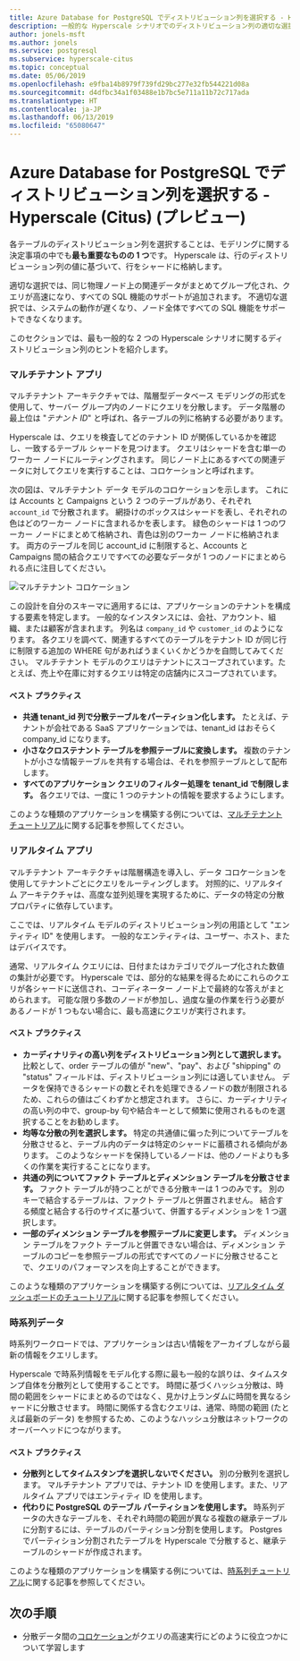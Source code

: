 ```yaml
---
title: Azure Database for PostgreSQL でディストリビューション列を選択する - Hyperscale (Citus) (プレビュー)
description: 一般的な Hyperscale シナリオでのディストリビューション列の適切な選択
author: jonels-msft
ms.author: jonels
ms.service: postgresql
ms.subservice: hyperscale-citus
ms.topic: conceptual
ms.date: 05/06/2019
ms.openlocfilehash: e9fba14b8979f739fd29bc277e32fb544221d08a
ms.sourcegitcommit: d4dfbc34a1f03488e1b7bc5e711a11b72c717ada
ms.translationtype: HT
ms.contentlocale: ja-JP
ms.lasthandoff: 06/13/2019
ms.locfileid: "65080647"
---
```

# <a name="choose-distribution-columns-in-azure-database-for-postgresql--hyperscale-citus-preview"></a>Azure Database for PostgreSQL でディストリビューション列を選択する - Hyperscale (Citus) (プレビュー)

各テーブルのディストリビューション列を選択することは、モデリングに関する決定事項の中でも**最も重要なものの 1 つ**です。 Hyperscale は、行のディストリビューション列の値に基づいて、行をシャードに格納します。

適切な選択では、同じ物理ノード上の関連データがまとめてグループ化され、クエリが高速になり、すべての SQL 機能のサポートが追加されます。 不適切な選択では、システムの動作が遅くなり、ノード全体ですべての SQL 機能をサポートできなくなります。

このセクションでは、最も一般的な 2 つの Hyperscale シナリオに関するディストリビューション列のヒントを紹介します。

### <a name="multi-tenant-apps"></a>マルチテナント アプリ

マルチテナント アーキテクチャでは、階層型データベース モデリングの形式を使用して、サーバー グループ内のノードにクエリを分散します。  データ階層の最上位は "*テナント ID*" と呼ばれ、各テーブルの列に格納する必要があります。

Hyperscale は、クエリを検査してどのテナント ID が関係しているかを確認し、一致するテーブル シャードを見つけます。 クエリはシャードを含む単一のワーカー ノードにルーティングされます。 同じノード上にあるすべての関連データに対してクエリを実行することは、コロケーションと呼ばれます。

次の図は、マルチテナント データ モデルのコロケーションを示します。 これには Accounts と Campaigns という 2 つのテーブルがあり、それぞれ `account_id` で分散されます。 網掛けのボックスはシャードを表し、それぞれの色はどのワーカー ノードに含まれるかを表します。 緑色のシャードは 1 つのワーカー ノードにまとめて格納され、青色は別のワーカー ノードに格納されます。 両方のテーブルを同じ account\_id に制限すると、Accounts と Campaigns 間の結合クエリですべての必要なデータが 1 つのノードにまとめられる点に注目してください。

![マルチテナント コロケーション](media/concepts-hyperscale-choosing-distribution-column/multi-tenant-colocation.png)

この設計を自分のスキーマに適用するには、アプリケーションのテナントを構成する要素を特定します。 一般的なインスタンスには、会社、アカウント、組織、または顧客が含まれます。 列名は `company_id` や `customer_id` のようになります。 各クエリを調べて、関連するすべてのテーブルをテナント ID が同じ行に制限する追加の WHERE 句があればうまくいくかどうかを自問してみてください。
マルチテナント モデルのクエリはテナントにスコープされています。たとえば、売上や在庫に対するクエリは特定の店舗内にスコープされています。

#### <a name="best-practices"></a>ベスト プラクティス

-   **共通 tenant\_id 列で分散テーブルをパーティション化します。** たとえば、テナントが会社である SaaS アプリケーションでは、tenant\_id はおそらく company\_id になります。
-   **小さなクロステナント テーブルを参照テーブルに変換します。** 複数のテナントが小さな情報テーブルを共有する場合は、それを参照テーブルとして配布します。
-   **すべてのアプリケーション クエリのフィルター処理を tenant\_id で制限します。** 各クエリでは、一度に 1 つのテナントの情報を要求するようにします。

このような種類のアプリケーションを構築する例については、[マルチテナント チュートリアル](./tutorial-design-database-hyperscale-multi-tenant.md)に関する記事を参照してください。

### <a name="real-time-apps"></a>リアルタイム アプリ

マルチテナント アーキテクチャは階層構造を導入し、データ コロケーションを使用してテナントごとにクエリをルーティングします。 対照的に、リアルタイム アーキテクチャは、高度な並列処理を実現するために、データの特定の分散プロパティに依存しています。

ここでは、リアルタイム モデルのディストリビューション列の用語として "エンティティ ID" を使用します。 一般的なエンティティは、ユーザー、ホスト、またはデバイスです。

通常、リアルタイム クエリには、日付またはカテゴリでグループ化された数値の集計が必要です。 Hyperscale では、部分的な結果を得るためにこれらのクエリが各シャードに送信され、コーディネーター ノード上で最終的な答えがまとめられます。 可能な限り多数のノードが参加し、過度な量の作業を行う必要があるノードが 1 つもない場合に、最も高速にクエリが実行されます。

#### <a name="best-practices"></a>ベスト プラクティス

-   **カーディナリティの高い列をディストリビューション列として選択します。** 比較として、order テーブルの値が "new"、"pay"、および "shipping" の \"status\" フィールドは、ディストリビューション列には適していません。 データを保持できるシャードの数とそれを処理できるノードの数が制限されるため、これらの値はごくわずかと想定されます。 さらに、カーディナリティの高い列の中で、group-by 句や結合キーとして頻繁に使用されるものを選択することをお勧めします。
-   **均等な分散の列を選択します。** 特定の共通値に偏った列についてテーブルを分散させると、テーブル内のデータは特定のシャードに蓄積される傾向があります。 このようなシャードを保持しているノードは、他のノードよりも多くの作業を実行することになります。
-   **共通の列についてファクト テーブルとディメンション テーブルを分散させます。**
    ファクト テーブルが持つことができる分散キーは 1 つのみです。 別のキーで結合するテーブルは、ファクト テーブルと併置されません。 結合する頻度と結合する行のサイズに基づいて、併置するディメンションを 1 つ選択します。
-   **一部のディメンション テーブルを参照テーブルに変更します。** ディメンション テーブルをファクト テーブルと併置できない場合は、ディメンション テーブルのコピーを参照テーブルの形式ですべてのノードに分散させることで、クエリのパフォーマンスを向上することができます。

このような種類のアプリケーションを構築する例については、[リアルタイム ダッシュボードのチュートリアル](./tutorial-design-database-hyperscale-realtime.md)に関する記事を参照してください。

### <a name="timeseries-data"></a>時系列データ

時系列ワークロードでは、アプリケーションは古い情報をアーカイブしながら最新の情報をクエリします。

Hyperscale で時系列情報をモデル化する際に最も一般的な誤りは、タイムスタンプ自体を分散列として使用することです。 時間に基づくハッシュ分散は、時間の範囲をシャードにまとめるのではなく、見かけ上ランダムに時間を異なるシャードに分散させます。 時間に関係する含むクエリは、通常、時間の範囲 (たとえば最新のデータ) を参照するため、このようなハッシュ分散はネットワークのオーバーヘッドにつながります。

#### <a name="best-practices"></a>ベスト プラクティス

-   **分散列としてタイムスタンプを選択しないでください。** 別の分散列を選択します。 マルチテナント アプリでは、テナント ID を使用します。また、リアルタイム アプリではエンティティ ID を使用します。
-   **代わりに PostgreSQL のテーブル パーティションを使用します。** 時系列データの大きなテーブルを、それぞれ時間の範囲が異なる複数の継承テーブルに分割するには、テーブルのパーティション分割を使用します。  Postgres でパーティション分割されたテーブルを Hyperscale で分散すると、継承テーブルのシャードが作成されます。

このような種類のアプリケーションを構築する例については、[時系列チュートリアル](https://aka.ms/hyperscale-tutorial-timeseries)に関する記事を参照してください。

## <a name="next-steps"></a>次の手順
- 分散データ間の[コロケーション](concepts-hyperscale-colocation.md)がクエリの高速実行にどのように役立つかについて学習します
